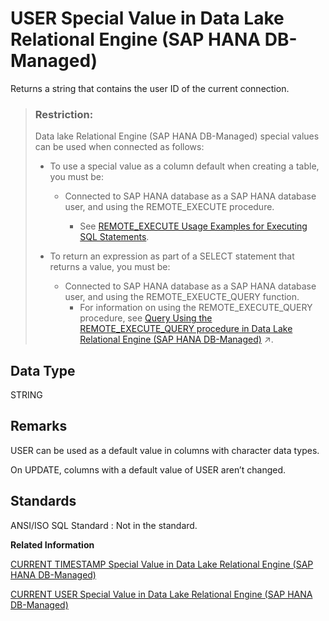 <!-- loio8eda34d1c8cc4b0783bf99b11d4e1291 -->

# USER Special Value in Data Lake Relational Engine \(SAP HANA DB-Managed\)

Returns a string that contains the user ID of the current connection.



> ### Restriction:  
> Data lake Relational Engine \(SAP HANA DB-Managed\) special values can be used when connected as follows:
> 
> -   To use a special value as a column default when creating a table, you must be:
>     -   Connected to SAP HANA database as a SAP HANA database user, and using the REMOTE\_EXECUTE procedure.
> 
>         -   See [REMOTE\_EXECUTE Usage Examples for Executing SQL Statements](../030-sql-statements/remote-execute-usage-examples-for-executing-sql-statements-fd99ac0.md).
> 
> 
> -   To return an expression as part of a SELECT statement that returns a value, you must be:
>     -   Connected to SAP HANA database as a SAP HANA database user, and using the REMOTE\_EXEUCTE\_QUERY function.
>         -   For information on using the REMOTE\_EXECUTE\_QUERY procedure, see [Query Using the REMOTE_EXECUTE_QUERY procedure in Data Lake Relational Engine (SAP HANA DB-Managed)](https://help.sap.com/viewer/9220e7fec0fe4503b5c5a6e21d584e63/2023_1_QRC/en-US/4192f252c2af4136aebadbd1a806b139.html "Use the REMOTE_EXECUTE_QUERY procedure to execute SELECT queries on data lake Relational Engine objects without using an SAP HANA database virtual table in the query.") :arrow_upper_right:.



<a name="loio8eda34d1c8cc4b0783bf99b11d4e1291__section_elz_cgr_btb"/>

## Data Type

STRING



<a name="loio8eda34d1c8cc4b0783bf99b11d4e1291__section_i2z_dgr_btb"/>

## Remarks

USER can be used as a default value in columns with character data types.

On UPDATE, columns with a default value of USER aren’t changed.



<a name="loio8eda34d1c8cc4b0783bf99b11d4e1291__section_gn4_2gr_btb"/>

## Standards

 ANSI/ISO SQL Standard
 :   Not in the standard.

 **Related Information**  


[CURRENT TIMESTAMP Special Value in Data Lake Relational Engine \(SAP HANA DB-Managed\)](current-timestamp-special-value-in-data-lake-relational-engine-sap-hana-db-managed-4bbfdd6.md "Combines CURRENT DATE and CURRENT TIME to form a TIMESTAMP value containing the year, month, day, hour, minute, second, and fraction of a second.")

[CURRENT USER Special Value in Data Lake Relational Engine \(SAP HANA DB-Managed\)](current-user-special-value-in-data-lake-relational-engine-sap-hana-db-managed-336e6f1.md "Returns a string that contains the user ID of the current connection.")

